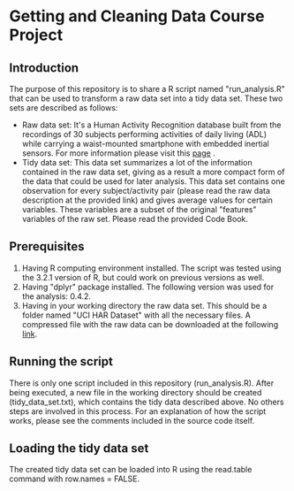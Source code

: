
# Getting and Cleaning Data Course Project

## Introduction

The purpose of this repository is to share a R script named "run_analysis.R" that can be used to transform a raw data set into a tidy data set. These two sets are described as follows:

* Raw data set: It's a Human Activity Recognition database built from the recordings of 30 subjects performing activities of daily living (ADL) while carrying a waist-mounted smartphone with embedded inertial sensors. For more information please visit this [page](http://archive.ics.uci.edu/ml/datasets/Human+Activity+Recognition+Using+Smartphones) .
* Tidy data set: This data set summarizes a lot of the information contained in the raw data set, giving as a result a more compact form of the data that could be used for later analysis. This data set contains one observation for every subject/activity pair (please read the raw data description at the provided link) and gives average values for certain variables. These variables are a subset of the original "features" variables of the raw set. Please read the provided Code Book.

## Prerequisites

1. Having R computing environment installed. The script was tested using the 3.2.1 version of R, but could work on previous versions as well.
2. Having "dplyr" package installed. The following version was used for the analysis: 0.4.2.
3. Having in your working directory the raw data set. This should be a folder named "UCI HAR Dataset" with all the necessary files. A compressed file with the raw data can be downloaded at the following [link](http://archive.ics.uci.edu/ml/datasets/Human+Activity+Recognition+Using+Smartphones).

## Running the script

There is only one script included in this repository (run_analysis.R). After being executed, a new file in the working directory should be created (tidy_data_set.txt), which contains the tidy data described above. No others steps are involved in this process. For an explanation of how the script works, please see the comments included in the source code itself.

## Loading the tidy data set

The created tidy data set can be loaded into R using the read.table command with row.names =  FALSE.